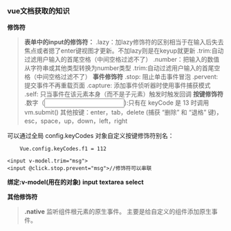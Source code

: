 ﻿### vue文档获取的知识
**修饰符**
> **表单中的input的修饰符：**
> .lazy：加lazy修饰符的区别相当于在输入后失去焦点或者摁了enter键视图才更新。不加lazy则是在keyup就更新
.trim:自动过滤用户输入的首尾空格（中间空格过滤不了）
.number：把输入的数值从字符串或其他类型转换为number类型
.trim:自动过滤用户输入的首尾空格（中间空格过滤不了）
**事件修饰符**
.stop:  阻止单击事件冒泡
.pervent: 提交事件不再重载页面
.capture: 添加事件侦听器时使用事件捕获模式 
.self:  只当事件在该元素本身（而不是子元素）触发时触发回调 
**按键修饰符**
.数字（<input v-on:keyup.13="submit">):只有在 keyCode 是 13 时调用 vm.submit() 
其他按键：enter，tab，delete (捕获 “删除” 和 “退格” 键)，esc，space，up，down，left，right

可以通过全局 config.keyCodes 对象自定义按键修饰符别名：
```vue
    Vue.config.keyCodes.f1 = 112
```

    <input v-model.trim="msg">
    <input @click.stop.prevent="msg">//修饰符可以串联

**绑定:v-model(用在的对象)**
 **input** **textarea** **select**
 
**其他修饰符**
> **.native** 监听组件根元素的原生事件。 
主要是给自定义的组件添加原生事件。
